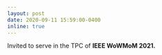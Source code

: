 ```yaml
---
layout: post
date: 2020-09-11 15:59:00-0400
inline: true
---
```


Invited to serve in the TPC of <strong>IEEE WoWMoM 2021.</strong>
